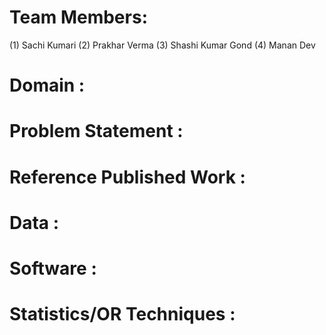 # Team Members:
(1) Sachi Kumari
(2) Prakhar Verma
(3) Shashi Kumar Gond
(4) Manan Dev
# Domain :
# Problem Statement :
# Reference Published Work :
# Data :
# Software :
# Statistics/OR Techniques :
